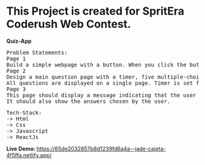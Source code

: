 
<h1>
  This Project is created for SpritEra Coderush Web Contest.
</h1>
  <strong> 
    Quiz-App
  </strong>
<pre>
Problem Statements:
Page 1
Build a simple webpage with a button. When you click the button, it should show Page 2.
Page 2
Design a main question page with a timer, five multiple-choice questions, and a submit button. Users can answer the questions. When the timer runs out or the user finishes by clicking the submit button will take them to Page 3.
All questions are displayed on a single page. Timer is set for 5 minutes.
Page 3
This page should display a message indicating that the user has successfully completed the contest, along with the time taken to finish it.
It should also show the answers chosen by the user.
</pre>
<pre>
Tech-Stack:
-> Html
-> Css
-> Javascript
-> ReactJs
</pre>


<b>Live Demo: </b> https://65de2032857b8d1239fd6a4a--jade-cajeta-4f5ffa.netlify.app/

